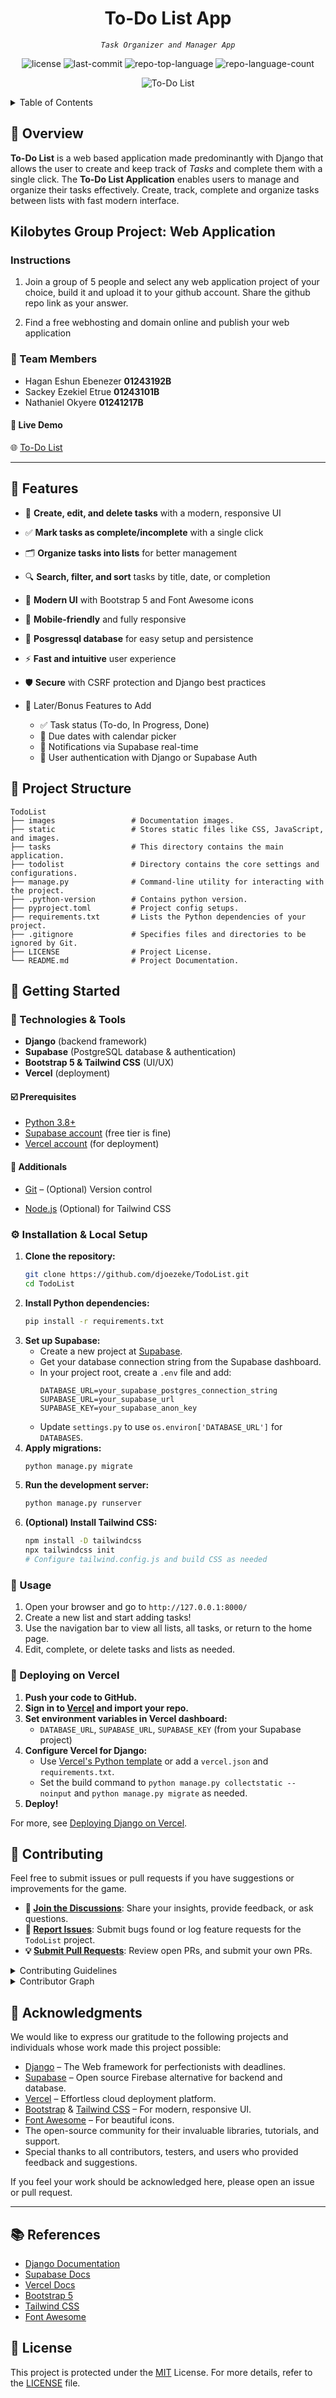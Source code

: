 <p align="center">
  <h1 align="center"> To-Do List App </h1>
</p>

<p align="center">
	<em>
    <code>Task Organizer and Manager App</code>
  </em>
</p>

<p align="center">
	<img src="https://img.shields.io/github/license/djoezeke/TodoList?style=default&logo=opensourceinitiative&logoColor=white&color=0080ff" alt="license">
	<img src="https://img.shields.io/github/last-commit/djoezeke/TodoList?style=default&logo=git&logoColor=white&color=0080ff" alt="last-commit">
	<img src="https://img.shields.io/github/languages/top/djoezeke/TodoList?style=default&color=0080ff" alt="repo-top-language">
	<img src="https://img.shields.io/github/languages/count/djoezeke/TodoList?style=default&color=0080ff" alt="repo-language-count">
</p>

<p align="center">
  <img src="images/to-do-list.jpg" alt="To-Do List"/>
</p>

<details>
  <summary>Table of Contents</summary>

- [📍 Overview](#📍-overview)
- [🚀 Features](#🚀-features)
- [📁 Project Structure](#📁-project-structure)
- [📌 Getting Started](#📌-getting-started)
  - [☑️ Prerequisites](#☑️-prerequisites)
  - [⚙️ Installation](#⚙️-installation)
  - [🤖 Usage](#🤖-usage)
  - [🚀 Deploying on Vercel](#🚀-deploying-on-vercel)
- [🔰 Contributing](#🔰-contributing)
- [🙌 Acknowledgments](#🙌-acknowledgments)
- [📚 References](#📚-references)
- [📝 License](#📝-license)

</details>

## 📍 Overview

**To-Do List** is a web based application made predominantly with Django that allows the user to create and keep track of _Tasks_ and complete them with a single click.
The **To-Do List Application** enables users to manage and organize their tasks effectively. Create, track, complete and organize tasks between lists with fast modern interface.

## Kilobytes Group Project: Web Application

### Instructions

1. Join a group of 5 people and select any web application project of your choice, build it and upload it to your github account.
   Share the github repo link as your answer.

2. Find a free webhosting and domain online and publish your web application

### 👥 Team Members

- Hagan Eshun Ebenezer **01243192B**
- Sackey Ezekiel Etrue **01243101B**
- Nathaniel Okyere **01241217B**

#### 🚀 Live Demo

🌐 [To-Do List](https://todolist-python.vercel.app)

---

<!-- #### Example Screenshots

<p align="center">
   <img src="images/to-do-list.jpg" alt="To-Do List UI" width="600"/>
</p> -->

## 🚀 Features

- 📝 **Create, edit, and delete tasks** with a modern, responsive UI
- ✅ **Mark tasks as complete/incomplete** with a single click
- 🗂️ **Organize tasks into lists** for better management
- 🔍 **Search, filter, and sort** tasks by title, date, or completion
- 🎨 **Modern UI** with Bootstrap 5 and Font Awesome icons
- 📱 **Mobile-friendly** and fully responsive
- 💾 **Posgressql database** for easy setup and persistence
- ⚡ **Fast and intuitive** user experience
- 🛡️ **Secure** with CSRF protection and Django best practices

- 🌟 Later/Bonus Features to Add
  - ✅ Task status (To-do, In Progress, Done)
  - 📅 Due dates with calendar picker
  - 🔔 Notifications via Supabase real-time
  - 👥 User authentication with Django or Supabase Auth

## 📁 Project Structure

```
TodoList
├── images                 # Documentation images.
├── static                 # Stores static files like CSS, JavaScript, and images.
├── tasks                  # This directory contains the main application.
├── todolist               # Directory contains the core settings and configurations.
├── manage.py              # Command-line utility for interacting with the project.
├── .python-version        # Contains python version.
├── pyproject.toml         # Project config setups.
├── requirements.txt       # Lists the Python dependencies of your project.
├── .gitignore             # Specifies files and directories to be ignored by Git.
├── LICENSE                # Project License.
└── README.md              # Project Documentation.
```

## 📌 Getting Started

### 📜 Technologies & Tools

- **Django** (backend framework)
- **Supabase** (PostgreSQL database & authentication)
- **Bootstrap 5 & Tailwind CSS** (UI/UX)
- **Vercel** (deployment)

#### ☑️ Prerequisites

- [Python 3.8+](https://www.python.org/downloads/)
- [Supabase account](https://supabase.com/) (free tier is fine)
- [Vercel account](https://vercel.com/) (for deployment)

#### 🧰 Additionals

- [Git](https://git-scm.com/) – (Optional) Version control

- [Node.js](https://nodejs.org/) (Optional) for Tailwind CSS

### ⚙️ Installation & Local Setup

1. **Clone the repository:**
   ```bash
   git clone https://github.com/djoezeke/TodoList.git
   cd TodoList
   ```
2. **Install Python dependencies:**
   ```bash
   pip install -r requirements.txt
   ```
3. **Set up Supabase:**
   - Create a new project at [Supabase](https://app.supabase.com/).
   - Get your database connection string from the Supabase dashboard.
   - In your project root, create a `.env` file and add:
     ```env
     DATABASE_URL=your_supabase_postgres_connection_string
     SUPABASE_URL=your_supabase_url
     SUPABASE_KEY=your_supabase_anon_key
     ```
   - Update `settings.py` to use `os.environ['DATABASE_URL']` for `DATABASES`.
4. **Apply migrations:**
   ```bash
   python manage.py migrate
   ```
5. **Run the development server:**
   ```bash
   python manage.py runserver
   ```
6. **(Optional) Install Tailwind CSS:**
   ```bash
   npm install -D tailwindcss
   npx tailwindcss init
   # Configure tailwind.config.js and build CSS as needed
   ```

### 🤖 Usage

1. Open your browser and go to `http://127.0.0.1:8000/`
2. Create a new list and start adding tasks!
3. Use the navigation bar to view all lists, all tasks, or return to the home page.
4. Edit, complete, or delete tasks and lists as needed.

### 🚀 Deploying on Vercel

1. **Push your code to GitHub.**
2. **Sign in to [Vercel](https://vercel.com/) and import your repo.**
3. **Set environment variables in Vercel dashboard:**
   - `DATABASE_URL`, `SUPABASE_URL`, `SUPABASE_KEY` (from your Supabase project)
4. **Configure Vercel for Django:**
   - Use [Vercel's Python template](https://vercel.com/templates/python/django) or add a `vercel.json` and `requirements.txt`.
   - Set the build command to `python manage.py collectstatic --noinput` and `python manage.py migrate` as needed.
5. **Deploy!**

For more, see [Deploying Django on Vercel](https://vercel.com/guides/deploying-django-with-vercel).

## 🔰 Contributing

Feel free to submit issues or pull requests if you have suggestions or improvements for the game.

- **💬 [Join the Discussions](https://github.com/djoezeke/TodoList/discussions)**: Share your insights, provide feedback, or ask questions.
- **🐛 [Report Issues](https://github.com/djoezeke/TodoList/issues)**: Submit bugs found or log feature requests for the `TodoList` project.
- **💡 [Submit Pull Requests](https://github.com/djoezeke/TodoList/blob/main/CONTRIBUTING.md)**: Review open PRs, and submit your own PRs.

<details closed>
<summary>Contributing Guidelines</summary>

1. **Fork the Repository**: Start by forking the project repository to your github account.
2. **Clone Locally**: Clone the forked repository to your local machine using a git client.
   ```sh
   git clone --recursive https://github.com/djoezeke/TodoList
   ```
3. **Create a New Branch**: Always work on a new branch, giving it a descriptive name.
   ```sh
   git checkout -b new-feature-x
   ```
4. **Make Your Changes**: Develop and test your changes locally.
5. **Commit Your Changes**: Commit with a clear message describing your updates.
   ```sh
   git commit -m 'Implemented new feature x.'
   ```
6. **Push to github**: Push the changes to your forked repository.
   ```sh
   git push origin new-feature-x
   ```
7. **Submit a Pull Request**: Create a PR against the original project repository. Clearly describe the changes and their motivations.
8. **Review**: Once your PR is reviewed and approved, it will be merged into the main branch. Congratulations on your contribution!
</details>

<details closed>
<summary>Contributor Graph</summary>
<br>
<p align="left">
   <a href="https://github.com{/djoezeke/TodoList/}graphs/contributors">
      <img src="https://contrib.rocks/image?repo=djoezeke/TodoList">
   </a>
</p>
</details>

## 🙌 Acknowledgments

We would like to express our gratitude to the following projects and individuals whose work made this project possible:

- [Django](https://www.github.com/django/django/) – The Web framework for perfectionists with deadlines.
- [Supabase](https://supabase.com/) – Open source Firebase alternative for backend and database.
- [Vercel](https://vercel.com/) – Effortless cloud deployment platform.
- [Bootstrap](https://getbootstrap.com/) & [Tailwind CSS](https://tailwindcss.com/) – For modern, responsive UI.
- [Font Awesome](https://fontawesome.com/) – For beautiful icons.
- The open-source community for their invaluable libraries, tutorials, and support.
- Special thanks to all contributors, testers, and users who provided feedback and suggestions.

If you feel your work should be acknowledged here, please open an issue or pull request.

---

## 📚 References

- [Django Documentation](https://docs.djangoproject.com/)
- [Supabase Docs](https://supabase.com/docs)
- [Vercel Docs](https://vercel.com/docs)
- [Bootstrap 5](https://getbootstrap.com/)
- [Tailwind CSS](https://tailwindcss.com/)
- [Font Awesome](https://fontawesome.com/)

## 📝 License

This project is protected under the [MIT](LICENSE) License.
For more details, refer to the [LICENSE](LICENSE) file.
